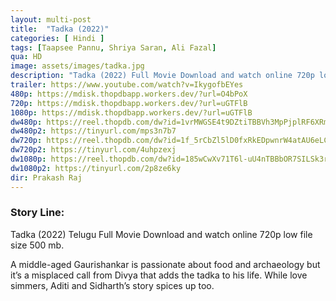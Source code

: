 ```yaml
---
layout: multi-post
title:  "Tadka (2022)"
categories: [ Hindi ]
tags: [Taapsee Pannu, Shriya Saran, Ali Fazal]
qua: HD
image: assets/images/tadka.jpg
description: "Tadka (2022) Full Movie Download and watch online 720p low file size 500 mb."
trailer: https://www.youtube.com/watch?v=IkygofbEYes
480p: https://mdisk.thopdbapp.workers.dev/?url=O4bPoX
720p: https://mdisk.thopdbapp.workers.dev/?url=uGTFlB
1080p: https://mdisk.thopdbapp.workers.dev/?url=uGTFlB
dw480p: https://reel.thopdb.com/dw?id=1vrMWGSE4t9DZtiTBBVh3MpPjplRF6XRm
dw480p2: https://tinyurl.com/mps3n7b7
dw720p: https://reel.thopdb.com/dw?id=1f_5rCbZl5lD0fxRkEDpwnrW4atAU6eLC
dw720p2: https://tinyurl.com/4uhpzexj
dw1080p: https://reel.thopdb.com/dw?id=185wCwXv71T6l-uU4nTBBbOR7SILSk3rZ
dw1080p2: https://tinyurl.com/2p8ze6ky
dir: Prakash Raj
---
```


### Story Line:
Tadka (2022) Telugu Full Movie Download and watch online 720p low file size 500 mb.

A middle-aged Gaurishankar is passionate about food and archaeology but it’s a misplaced call from Divya that adds the tadka to his life. While love simmers, Aditi and Sidharth’s story spices up too.



